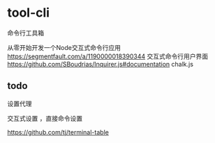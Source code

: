 # tool-cli

命令行工具箱

从零开始开发一个Node交互式命令行应用 https://segmentfault.com/a/1190000018390344
交互式命令行用户界面 https://github.com/SBoudrias/Inquirer.js#documentation
chalk.js

## todo

设置代理

交互式设置 ，直接命令设置

https://github.com/tj/terminal-table
